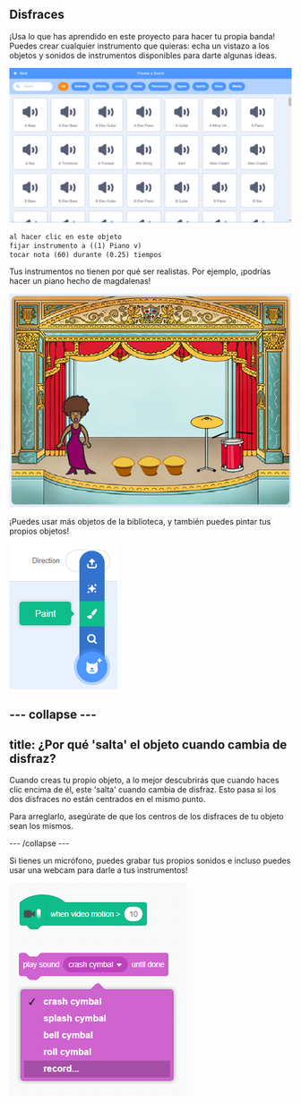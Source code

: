## Disfraces

¡Usa lo que has aprendido en este proyecto para hacer tu propia banda! Puedes crear cualquier instrumento que quieras: echa un vistazo a los objetos y sonidos de instrumentos disponibles para darte algunas ideas.

![screenshot](images/band-ideas-sounds.png)

```blocks3
al hacer clic en este objeto
fijar instrumento a ((1) Piano v)
tocar nota (60) durante (0.25) tiempos
```

Tus instrumentos no tienen por qué ser realistas. Por ejemplo, ¡podrías hacer un piano hecho de magdalenas!

![captura de pantalla](images/band-piano.png)

¡Puedes usar más objetos de la biblioteca, y también puedes pintar tus propios objetos!

![captura de pantalla](images/band-draw.png)

## \--- collapse \---

## title: ¿Por qué 'salta' el objeto cuando cambia de disfraz?

Cuando creas tu propio objeto, a lo mejor descubrirás que cuando haces clic encima de él, este 'salta' cuando cambia de disfraz. Esto pasa si los dos disfraces no están centrados en el mismo punto.

Para arreglarlo, asegúrate de que los centros de los disfraces de tu objeto sean los mismos.

\--- /collapse \---

Si tienes un micrófono, puedes grabar tus propios sonidos e incluso puedes usar una webcam para darle a tus instrumentos!

![screenshot](images/band-io.png)